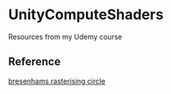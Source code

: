# UnityComputeShaders

Resources from my Udemy course

## Reference

[bresenhams rasterising circle](https://www.geeksforgeeks.org/bresenhams-circle-drawing-algorithm/)  

